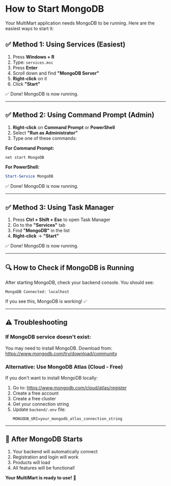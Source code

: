 # How to Start MongoDB

Your MultiMart application needs MongoDB to be running. Here are the easiest ways to start it:

## ✅ Method 1: Using Services (Easiest)

1. Press **Windows + R**
2. Type: `services.msc`
3. Press **Enter**
4. Scroll down and find **"MongoDB Server"**
5. **Right-click** on it
6. Click **"Start"**

✅ Done! MongoDB is now running.

---

## ✅ Method 2: Using Command Prompt (Admin)

1. **Right-click** on **Command Prompt** or **PowerShell**
2. Select **"Run as Administrator"**
3. Type one of these commands:

**For Command Prompt:**
```cmd
net start MongoDB
```

**For PowerShell:**
```powershell
Start-Service MongoDB
```

✅ Done! MongoDB is now running.

---

## ✅ Method 3: Using Task Manager

1. Press **Ctrl + Shift + Esc** to open Task Manager
2. Go to the **"Services"** tab
3. Find **"MongoDB"** in the list
4. **Right-click** → **"Start"**

✅ Done! MongoDB is now running.

---

## 🔍 How to Check if MongoDB is Running

After starting MongoDB, check your backend console. You should see:

```
MongoDB Connected: localhost
```

If you see this, MongoDB is working! ✅

---

## ⚠️ Troubleshooting

### If MongoDB service doesn't exist:

You may need to install MongoDB. Download from:
https://www.mongodb.com/try/download/community

### Alternative: Use MongoDB Atlas (Cloud - Free)

If you don't want to install MongoDB locally:

1. Go to: https://www.mongodb.com/cloud/atlas/register
2. Create a free account
3. Create a free cluster
4. Get your connection string
5. Update `backend/.env` file:
   ```
   MONGODB_URI=your_mongodb_atlas_connection_string
   ```

---

## 🚀 After MongoDB Starts

1. Your backend will automatically connect
2. Registration and login will work
3. Products will load
4. All features will be functional!

**Your MultiMart is ready to use!** 🎉
